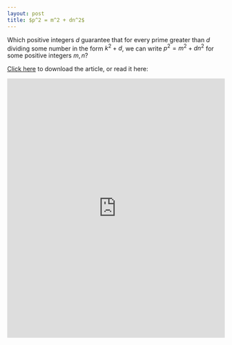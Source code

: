 ```yaml
---
layout: post
title: $p^2 = m^2 + dn^2$
---
```


Which positive integers $d$ guarantee that for every prime greater than $d$ dividing some number in the form $k^2+d$, we can write $p^2=m^2+dn^2$ for some positive integers $m,n$?

<a href="https://raw.githubusercontent.com/Tristanchaang/tristanchaang.github.io/main/downloads/forwhichprimes.pdf" download>Click here</a> to download the article, or read it here:

<embed src="https://drive.google.com/viewerng/
viewer?embedded=true&url=http://tristanchaang.github.io/downloads/forwhichprimes.pdf" type="application/pdf" width="100%" height="600px" />